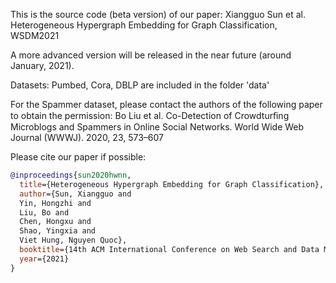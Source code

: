 This is the source code (beta version) of our paper:
Xiangguo Sun et al. Heterogeneous Hypergraph Embedding for Graph Classification, WSDM2021

A more advanced version will be released in the near future (around January, 2021).


Datasets:
Pumbed, Cora, DBLP are included in the folder 'data'

For the Spammer dataset, please contact the authors of the following paper to obtain the permission:
Bo Liu et al. Co-Detection of Crowdturﬁng Microblogs and Spammers in Online Social Networks. World Wide Web Journal (WWWJ). 2020, 23, 573–607


Please cite our paper if possible:

```bibtex
@inproceedings{sun2020hwnn,
  title={Heterogeneous Hypergraph Embedding for Graph Classification},
  author={Sun, Xiangguo and 
  Yin, Hongzhi and 
  Liu, Bo and 
  Chen, Hongxu and 
  Shao, Yingxia and 
  Viet Hung, Nguyen Quoc},
  booktitle={14th ACM International Conference on Web Search and Data Mining (WSDM2021)},
  year={2021}
}
```

